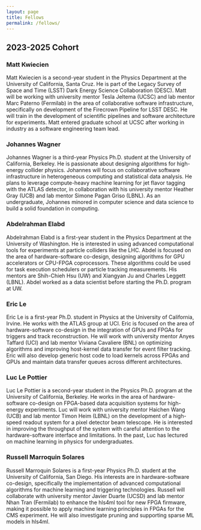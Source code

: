 ```yaml
---
layout: page
title: Fellows
permalink: /fellows/
---
```


## 2023-2025 Cohort

### Matt Kwiecien
Matt Kwiecien is a second-year student in the Physics Department at the University of California, Santa Cruz. He is part of the Legacy Survey of Space and Time (LSST) Dark Energy Science Collaboration (DESC). Matt will be working with university mentor Tesla Jeltema (UCSC) and lab mentor Marc Paterno (Fermilab) in the area of collaborative software infrastructure, specifically on development of the Firecrown Pipeline for LSST DESC. He will train in the development of scientific pipelines and software architecture for experiments. Matt entered graduate school at UCSC after working in industry as a software engineering team lead.


### Johannes Wagner
Johannes Wagner is a third-year Physics Ph.D. student at the University of California, Berkeley. He is passionate about designing algorithms for high-energy collider physics. Johannes will focus on collaborative software infrastructure in heterogeneous computing and statistical data analysis. He plans to leverage compute-heavy machine learning for jet flavor tagging with the ATLAS detector, in collaboration with his university mentor Heather Gray (UCB) and lab mentor Simone Pagan Griso (LBNL). As an undergraduate, Johannes minored in computer science and data science to build a solid foundation in computing.


### Abdelrahman Elabd
Abdelrahman Elabd is a first-year student in the Physics Department at the University of Washington. He is interested in using advanced computational tools for experiments at particle colliders like the LHC. Abdel is focused on the area of hardware-software co-design, designing algorithms for GPU accelerators or CPU-FPGA coprocessors. These algorithms could be used for task execution schedulers or particle tracking measurements. His mentors are Shih-Chieh Hsu (UW) and Xiangyan Ju and Charles Leggett (LBNL). Abdel worked as a data scientist before starting the Ph.D. program at UW.


### Eric Le
Eric Le is a first-year Ph.D. student in Physics at the University of California, Irvine. He works with the ATLAS group at UCI. Eric is focused on the area of hardware-software co-design in the integration of GPUs and FPGAs for triggers and track reconstruction. He will work with university mentor Anyes Taffard (UCI) and lab mentor Viviana Cavaliere (BNL) on optimizing algorithms and improving host-kernel data transfer for event filter tracking. Eric will also develop generic host code to load kernels across FPGAs and GPUs and maintain data transfer queues across different architectures.



### Luc Le Pottier
Luc Le Pottier is a second-year student in the Physics Ph.D. program at the University of California, Berkeley. He works in the area of hardware-software co-design on FPGA-based data acquisition systems for high-energy experiments. Luc will work with university mentor Haichen Wang (UCB) and lab mentor Timon Heim (LBNL) on the development of a high-speed readout system for a pixel detector beam telescope. He is interested in improving the throughput of the system with careful attention to the hardware-software interface and limitations. In the past, Luc has lectured on machine learning in physics for undergraduates.



### Russell Marroquin Solares
Russell Marroquin Solares is a first-year Physics Ph.D. student at the University of California, San Diego. His interests are in hardware-software co-design, specifically the implementation of advanced computational algorithms for machine learning and triggering technologies. Russell will collaborate with university mentor Javier Duarte (UCSD) and lab mentor Nhan Tran (Fermilab) to enhance the hls4ml tool for new FPGA firmware, making it possible to apply machine learning principles in FPGAs for the CMS experiment.  He will also investigate pruning and supporting sparse ML models in hls4ml.
